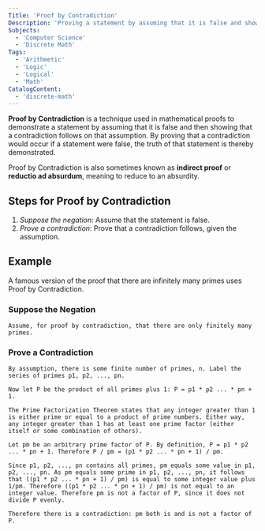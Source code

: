 ```yaml
---
Title: 'Proof by Contradiction'
Description: 'Proving a statement by assuming that it is false and showing a contradiction follows.'
Subjects:
  - 'Computer Science'
  - 'Discrete Math'
Tags:
  - 'Arithmetic'
  - 'Logic'
  - 'Logical'
  - 'Math'
CatalogContent:
  - 'discrete-math'
---
```


**Proof by Contradiction** is a technique used in mathematical proofs to demonstrate a statement by assuming that it is false and then showing that a contradiction follows on that assumption. By proving that a contradiction would occur if a statement were false, the truth of that statement is thereby demonstrated.

Proof by Contradiction is also sometimes known as **indirect proof** or **reductio ad absurdum**, meaning to reduce to an absurdity.

## Steps for Proof by Contradiction

1. _Suppose the negation_: Assume that the statement is false.
2. _Prove a contradiction_: Prove that a contradiction follows, given the assumption.

## Example

A famous version of the proof that there are infinitely many primes uses Proof by Contradiction.

### Suppose the Negation

```plaintext
Assume, for proof by contradiction, that there are only finitely many primes.
```

### Prove a Contradiction

```plaintext
By assumption, there is some finite number of primes, n. Label the series of primes p1, p2, ..., pn.

Now let P be the product of all primes plus 1: P = p1 * p2 ... * pn + 1.

The Prime Factorization Theorem states that any integer greater than 1 is either prime or equal to a product of prime numbers. Either way, any integer greater than 1 has at least one prime factor (either itself or some combination of others).

Let pm be an arbitrary prime factor of P. By definition, P = p1 * p2 ... * pn + 1. Therefore P / pm = (p1 * p2 ... * pn + 1) / pm.

Since p1, p2, ..., pn contains all primes, pm equals some value in p1, p2, ..., pn. As pm equals some prime in p1, p2, ..., pn, it follows that ((p1 * p2 ... * pn + 1) / pm) is equal to some integer value plus 1/pm. Therefore ((p1 * p2 ... * pn + 1) / pm) is not equal to an integer value. Therefore pm is not a factor of P, since it does not divide P evenly.

Therefore there is a contradiction: pm both is and is not a factor of P.

```
